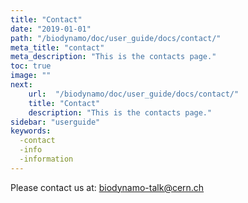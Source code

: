 ```yaml
---
title: "Contact"
date: "2019-01-01"
path: "/biodynamo/doc/user_guide/docs/contact/"
meta_title: "contact"
meta_description: "This is the contacts page."
toc: true
image: ""
next:
    url:  "/biodynamo/doc/user_guide/docs/contact/"
    title: "Contact"
    description: "This is the contacts page."
sidebar: "userguide"
keywords:
  -contact
  -info
  -information
---
```


Please contact us at: [biodynamo-talk@cern.ch](mailto:biodynamo-talk@cern.ch)